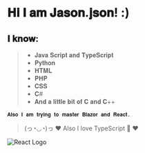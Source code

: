 # 𝐇𝐢 𝐈 𝐚𝐦 𝐉𝐚𝐬𝐨𝐧.𝐣𝐬𝐨𝐧! :)

## 𝐈 𝐤𝐧𝐨𝐰:
 > - 𝐉𝐚𝐯𝐚 𝐒𝐜𝐫𝐢𝐩𝐭 𝐚𝐧𝐝 𝐓𝐲𝐩𝐞𝐒𝐜𝐫𝐢𝐩𝐭
 > - 𝐏𝐲𝐭𝐡𝐨𝐧
 > - 𝐇𝐓𝐌𝐋 
 > - 𝐏𝐇𝐏
 > - 𝐂𝐒𝐒 
 > - 𝐂#
 > - 𝐀𝐧𝐝 𝐚 𝐥𝐢𝐭𝐭𝐥𝐞 𝐛𝐢𝐭 𝐨𝐟 𝐂 𝐚𝐧𝐝 𝐂++

`𝐀𝐥𝐬𝐨 𝐈 𝐚𝐦 𝐭𝐫𝐲𝐢𝐧𝐠 𝐭𝐨 𝐦𝐚𝐬𝐭𝐞𝐫 𝐁𝐥𝐚𝐳𝐨𝐫 𝐚𝐧𝐝 𝐑𝐞𝐚𝐜𝐭.`

> (っ◔◡◔)っ ♥ Also I love TypeScript 💞 ♥ 

![React Logo](https://miro.medium.com/v2/resize:fit:952/1*JhfgzVXA0lvAIGIfRICRfA.gif)

